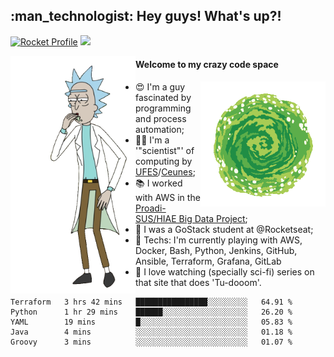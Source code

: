 
<h2> :man_technologist: Hey guys! What's up?!</h2>
                                                                         
[![Rocket Profile](https://img.shields.io/static/v1?label=Rocketseat&message=Profile&colorA=purple&color=black&logo=Rocket&logoColor=white)](https://app.rocketseat.com.br/me/elyabe)
<a href="https://www.linkedin.com/in/elyabe/"><img src="https://img.shields.io/badge/LinkedIn-informational?logo=linkedin"/></a>

<img align='left' src="https://raw.githubusercontent.com/Elyabe/Elyabe/master/images/rick-dancing.gif" width='200'>

                       
#### Welcome to my crazy code space 
<img align='right' src="https://raw.githubusercontent.com/Elyabe/elyabe/master/images/portal-3.gif" width='200'>

- :heart_eyes: I'm a guy fascinated by programming and process automation; 
- :office_worker: I'm a '"scientist"' of computing by [UFES](http://ufes.br)/[Ceunes](http://ceunes.ufes.br);
- :books: I worked with AWS in the [Proadi-SUS/HIAE Big Data Project](https://hospitais.proadi-sus.org.br/projetos/24/big-data);
- :rocket: I was a GoStack student at @Rocketseat;
- :green_heart: Techs: I'm currently playing with AWS, Docker, Bash, Python, Jenkins, GitHub, Ansible, Terraform, Grafana, GitLab
- :movie_camera: I love watching (specially sci-fi) series on that site that does 'Tu-dooom'.

<!--START_SECTION:waka-->
```text
Terraform   3 hrs 42 mins   ████████████████░░░░░░░░░   64.91 % 
Python      1 hr 29 mins    ██████░░░░░░░░░░░░░░░░░░░   26.20 % 
YAML        19 mins         █░░░░░░░░░░░░░░░░░░░░░░░░   05.83 % 
Java        4 mins          ░░░░░░░░░░░░░░░░░░░░░░░░░   01.18 % 
Groovy      3 mins          ░░░░░░░░░░░░░░░░░░░░░░░░░   01.07 %
```
<!--END_SECTION:waka-->
